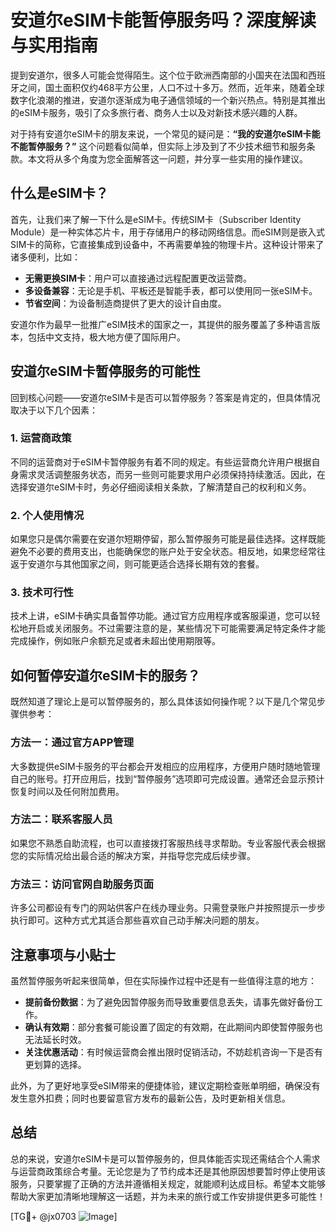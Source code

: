 # 安道尔eSIM卡能暂停服务吗？深度解读与实用指南

提到安道尔，很多人可能会觉得陌生。这个位于欧洲西南部的小国夹在法国和西班牙之间，国土面积仅约468平方公里，人口不过十多万。然而，近年来，随着全球数字化浪潮的推进，安道尔逐渐成为电子通信领域的一个新兴热点。特别是其推出的eSIM卡服务，吸引了众多旅行者、商务人士以及对新技术感兴趣的人群。

对于持有安道尔eSIM卡的朋友来说，一个常见的疑问是：**“我的安道尔eSIM卡能不能暂停服务？”** 这个问题看似简单，但实际上涉及到了不少技术细节和服务条款。本文将从多个角度为您全面解答这一问题，并分享一些实用的操作建议。

## 什么是eSIM卡？

首先，让我们来了解一下什么是eSIM卡。传统SIM卡（Subscriber Identity Module）是一种实体芯片卡，用于存储用户的移动网络信息。而eSIM则是嵌入式SIM卡的简称，它直接集成到设备中，不再需要单独的物理卡片。这种设计带来了诸多便利，比如：

- **无需更换SIM卡**：用户可以直接通过远程配置更改运营商。
- **多设备兼容**：无论是手机、平板还是智能手表，都可以使用同一张eSIM卡。
- **节省空间**：为设备制造商提供了更大的设计自由度。

安道尔作为最早一批推广eSIM技术的国家之一，其提供的服务覆盖了多种语言版本，包括中文支持，极大地方便了国际用户。

## 安道尔eSIM卡暂停服务的可能性

回到核心问题——安道尔eSIM卡是否可以暂停服务？答案是肯定的，但具体情况取决于以下几个因素：

### 1. **运营商政策**
   不同的运营商对于eSIM卡暂停服务有着不同的规定。有些运营商允许用户根据自身需求灵活调整服务状态，而另一些则可能要求用户必须保持持续激活。因此，在选择安道尔eSIM卡时，务必仔细阅读相关条款，了解清楚自己的权利和义务。

### 2. **个人使用情况**
   如果您只是偶尔需要在安道尔短期停留，那么暂停服务可能是最佳选择。这样既能避免不必要的费用支出，也能确保您的账户处于安全状态。相反地，如果您经常往返于安道尔与其他国家之间，则可能更适合选择长期有效的套餐。

### 3. **技术可行性**
   技术上讲，eSIM卡确实具备暂停功能。通过官方应用程序或客服渠道，您可以轻松地开启或关闭服务。不过需要注意的是，某些情况下可能需要满足特定条件才能完成操作，例如账户余额充足或者未超出使用期限等。

## 如何暂停安道尔eSIM卡的服务？

既然知道了理论上是可以暂停服务的，那么具体该如何操作呢？以下是几个常见步骤供参考：

### 方法一：通过官方APP管理
大多数提供eSIM卡服务的平台都会开发相应的应用程序，方便用户随时随地管理自己的账号。打开应用后，找到“暂停服务”选项即可完成设置。通常还会显示预计恢复时间以及任何附加费用。

### 方法二：联系客服人员
如果您不熟悉自助流程，也可以直接拨打客服热线寻求帮助。专业客服代表会根据您的实际情况给出最合适的解决方案，并指导您完成后续步骤。

### 方法三：访问官网自助服务页面
许多公司都设有专门的网站供客户在线办理业务。只需登录账户并按照提示一步步执行即可。这种方式尤其适合那些喜欢自己动手解决问题的朋友。

## 注意事项与小贴士

虽然暂停服务听起来很简单，但在实际操作过程中还是有一些值得注意的地方：

- **提前备份数据**：为了避免因暂停服务而导致重要信息丢失，请事先做好备份工作。
- **确认有效期**：部分套餐可能设置了固定的有效期，在此期间内即使暂停服务也无法延长时效。
- **关注优惠活动**：有时候运营商会推出限时促销活动，不妨趁机咨询一下是否有更划算的选择。

此外，为了更好地享受eSIM带来的便捷体验，建议定期检查账单明细，确保没有发生意外扣费；同时也要留意官方发布的最新公告，及时更新相关信息。

## 总结

总的来说，安道尔eSIM卡是可以暂停服务的，但具体能否实现还需结合个人需求与运营商政策综合考量。无论您是为了节约成本还是其他原因想要暂时停止使用该服务，只要掌握了正确的方法并遵循相关规定，就能顺利达成目标。希望本文能够帮助大家更加清晰地理解这一话题，并为未来的旅行或工作安排提供更多可能性！

[TG💪+ @jx0703 ![Image](https://github.com/user-attachments/assets/dbca1d08-cadb-493c-b0ec-ad6f7a83f270)]